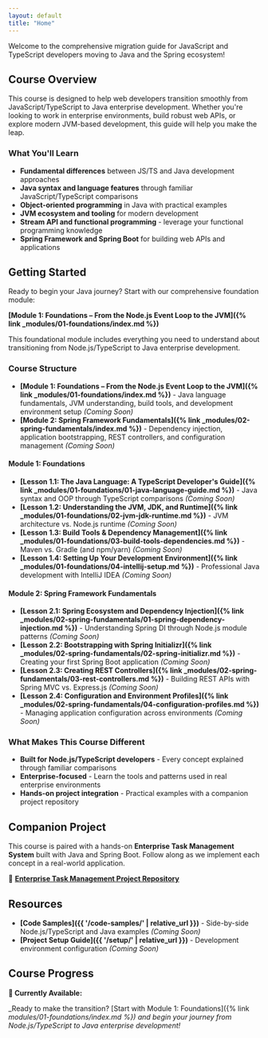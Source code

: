 ```yaml
---
layout: default
title: "Home"
---
```


Welcome to the comprehensive migration guide for JavaScript and TypeScript developers moving to Java and the Spring ecosystem!

## Course Overview

This course is designed to help web developers transition smoothly from JavaScript/TypeScript to Java enterprise development. Whether you're looking to work in enterprise environments, build robust web APIs, or explore modern JVM-based development, this guide will help you make the leap.

### What You'll Learn

- **Fundamental differences** between JS/TS and Java development approaches
- **Java syntax and language features** through familiar JavaScript/TypeScript comparisons
- **Object-oriented programming** in Java with practical examples
- **JVM ecosystem and tooling** for modern development
- **Stream API and functional programming** - leverage your functional programming knowledge
- **Spring Framework and Spring Boot** for building web APIs and applications

## Getting Started

Ready to begin your Java journey? Start with our comprehensive foundation module:

**[Module 1: Foundations – From the Node.js Event Loop to the JVM]({% link _modules/01-foundations/index.md %})**

This foundational module includes everything you need to understand about transitioning from Node.js/TypeScript to Java enterprise development.

### Course Structure

- **[Module 1: Foundations – From the Node.js Event Loop to the JVM]({% link _modules/01-foundations/index.md %})** - Java language fundamentals, JVM understanding, build tools, and development environment setup _(Coming Soon)_
- **[Module 2: Spring Framework Fundamentals]({% link _modules/02-spring-fundamentals/index.md %})** - Dependency injection, application bootstrapping, REST controllers, and configuration management _(Coming Soon)_

#### Module 1: Foundations

- **[Lesson 1.1: The Java Language: A TypeScript Developer's Guide]({% link _modules/01-foundations/01-java-language-guide.md %})** - Java syntax and OOP through TypeScript comparisons _(Coming Soon)_
- **[Lesson 1.2: Understanding the JVM, JDK, and Runtime]({% link _modules/01-foundations/02-jvm-jdk-runtime.md %})** - JVM architecture vs. Node.js runtime _(Coming Soon)_
- **[Lesson 1.3: Build Tools & Dependency Management]({% link _modules/01-foundations/03-build-tools-dependencies.md %})** - Maven vs. Gradle (and npm/yarn) _(Coming Soon)_
- **[Lesson 1.4: Setting Up Your Development Environment]({% link _modules/01-foundations/04-intellij-setup.md %})** - Professional Java development with IntelliJ IDEA _(Coming Soon)_

#### Module 2: Spring Framework Fundamentals

- **[Lesson 2.1: Spring Ecosystem and Dependency Injection]({% link _modules/02-spring-fundamentals/01-spring-dependency-injection.md %})** - Understanding Spring DI through Node.js module patterns _(Coming Soon)_
- **[Lesson 2.2: Bootstrapping with Spring Initializr]({% link _modules/02-spring-fundamentals/02-spring-initializr.md %})** - Creating your first Spring Boot application _(Coming Soon)_
- **[Lesson 2.3: Creating REST Controllers]({% link _modules/02-spring-fundamentals/03-rest-controllers.md %})** - Building REST APIs with Spring MVC vs. Express.js _(Coming Soon)_
- **[Lesson 2.4: Configuration and Environment Profiles]({% link _modules/02-spring-fundamentals/04-configuration-profiles.md %})** - Managing application configuration across environments _(Coming Soon)_

### What Makes This Course Different

- **Built for Node.js/TypeScript developers** - Every concept explained through familiar comparisons
- **Enterprise-focused** - Learn the tools and patterns used in real enterprise environments
- **Hands-on project integration** - Practical examples with a companion project repository

## Companion Project

This course is paired with a hands-on **Enterprise Task Management System** built with Java and Spring Boot. Follow along as we implement each concept in a real-world application.

🔗 **[Enterprise Task Management Project Repository](https://github.com/jam-mar/java-task-management-project)**

## Resources

- **[Code Samples]({{ '/code-samples/' | relative_url }})** - Side-by-side Node.js/TypeScript and Java examples _(Coming Soon)_
- **[Project Setup Guide]({{ '/setup/' | relative_url }})** - Development environment configuration _(Coming Soon)_

## Course Progress

**🚀 Currently Available:**

_Ready to make the transition? [Start with Module 1: Foundations]({% link _modules/01-foundations/index.md %}) and begin your journey from Node.js/TypeScript to Java enterprise development!_
